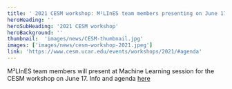 ```yaml
---
title: ' 2021 CESM workshop: M²LInES team members presenting on June 17th'
heroHeading: ''
heroSubHeading: '2021 CESM workshop'
heroBackground: ''
thumbnail:  'images/news/CESM-thumbnail.jpg'
images: ['images/news/cesm-workshop-2021.jpeg']
link: 'https://www.cesm.ucar.edu/events/workshops/2021/#agenda' 
---
```


M²LInES team members will present at Machine Learning session for the CESM workshop on June 17. Info and agenda [here](https://www.cesm.ucar.edu/events/workshops/2021/#agenda)
